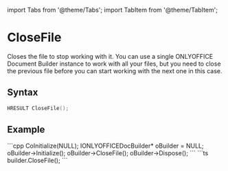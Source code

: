 import Tabs from '@theme/Tabs';
import TabItem from '@theme/TabItem';

# CloseFile

Closes the file to stop working with it. You can use a single ONLYOFFICE Document Builder instance to work with all your files, but you need to close the previous file before you can start working with the next one in this case.

## Syntax

```cpp
HRESULT CloseFile();
```

## Example

<Tabs>
    <TabItem value="com" label="COM">
        ```cpp
        CoInitialize(NULL);
        IONLYOFFICEDocBuilder* oBuilder = NULL;
        oBuilder->Initialize();
        oBuilder->CloseFile();
        oBuilder->Dispose();
        ```
    </TabItem>
    <TabItem value="builder" label=".docbuilder">
        ```ts
        builder.CloseFile();
        ```
    </TabItem>
</Tabs>
